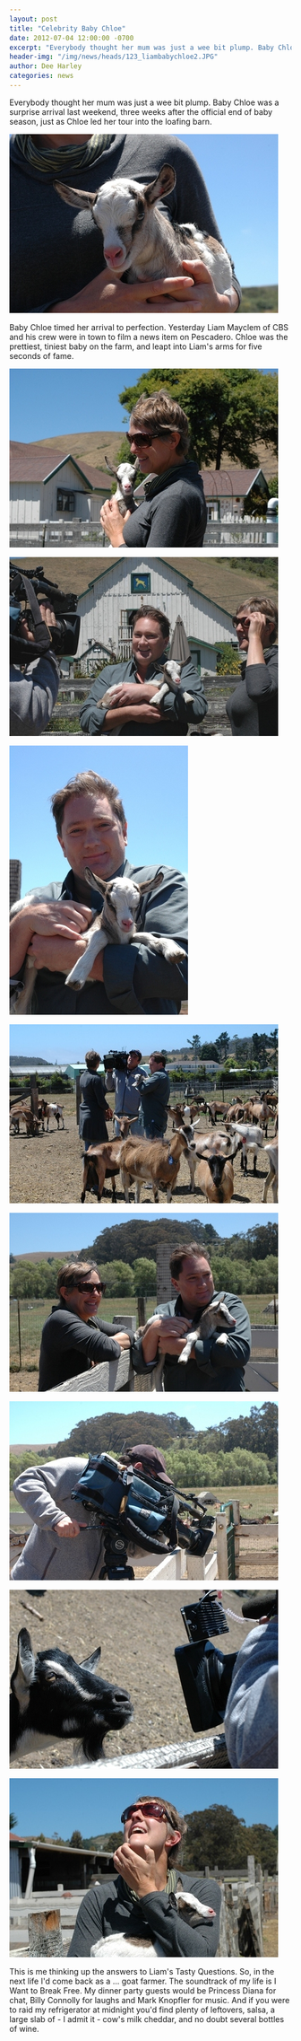 ```yaml
---
layout: post
title: "Celebrity Baby Chloe"
date: 2012-07-04 12:00:00 -0700
excerpt: "Everybody thought her mum was just a wee bit plump. Baby Chloe was a surprise arrival last weekend, ..."
header-img: "/img/news/heads/123_liambabychloe2.JPG"
author: Dee Harley
categories: news
---
```

Everybody thought her mum was just a wee bit plump. Baby Chloe was a
surprise arrival last weekend, three weeks after the official end of
baby season, just as Chloe led her tour into the loafing barn.

![image](/img/news/123_liambabychloe2.JPG)

Baby Chloe timed her arrival to perfection. Yesterday Liam Mayclem of
CBS and his crew were in town to film a news item on Pescadero. Chloe
was the prettiest, tiniest baby on the farm, and leapt into Liam's
arms for five seconds of fame.

![image](/img/news/123_liambabychloe.JPG)

![image](/img/news/123_liaminterview2.JPG)

![image](/img/news/123_liam.JPG)

![image](/img/news/123_liaminterview3.JPG)

![image](/img/news/123_liaminterview4.JPG)

![image](/img/news/123_liaminterview6.JPG)

![image](/img/news/123_liaminterview5.JPG)

![image](/img/news/123_liaminterview.JPG)

This is me thinking up the answers to Liam's Tasty Questions. So, in
the next life I'd come back as a ... goat farmer. The soundtrack of my
life is I Want to Break Free. My dinner party guests would be Princess
Diana for chat, Billy Connolly for laughs and Mark Knopfler for music.
And if you were to raid my refrigerator at midnight you'd find plenty
of leftovers, salsa, a large slab of - I admit it - cow's milk
cheddar, and no doubt several bottles of wine.

